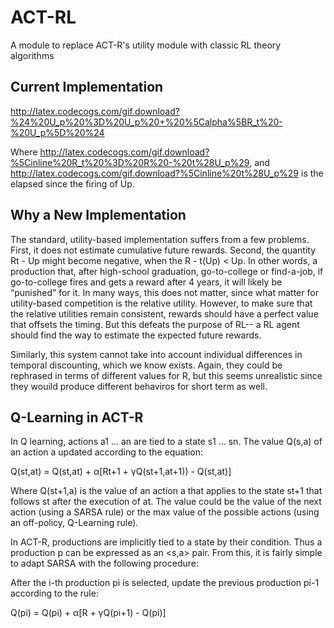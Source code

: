 # ACT-RL

A module to replace ACT-R's utility module with classic RL theory algorithms

## Current Implementation


http://latex.codecogs.com/gif.download?%24%20U_p%20%3D%20U_p%20+%20%5Calpha%5BR_t%20-%20U_p%5D%20%24

Where http://latex.codecogs.com/gif.download?%5Cinline%20R_t%20%3D%20R%20-%20t%28U_p%29, and http://latex.codecogs.com/gif.download?%5Cinline%20t%28U_p%29 is the elapsed since the firing of Up. 

## Why a New Implementation

The standard, utility-based implementation suffers from a few problems. First, it does not estimate cumulative future rewards. Second, the quantity Rt - Up might become negative, when the R - t(Up) < Up. In other words, a production that, after high-school graduation, go-to-college or find-a-job, if go-to-college fires and gets a reward after 4 years, it will likely be “punished” for it. In many ways, this does not matter, since what matter for utility-based competition is the relative utility. However, to make sure that the relative utilities remain consistent, rewards should have a perfect value that offsets the timing. But this defeats the purpose of RL-- a RL agent should find the way to estimate the expected future rewards.

Similarly, this system cannot take into account individual differences in temporal discounting, which we know exists. Again, they could be rephrased in terms of different values for R, but this seems unrealistic since they wouild produce different behaviros for short term as well.

## Q-Learning in ACT-R

In Q learning, actions a1 … an  are tied to a state s1 … sn. The value Q(s,a) of an action a updated according to the equation:

Q(st,at) = Q(st,at) + α[Rt+1 + γQ(st+1,at+1)) - Q(st,at)]

Where Q(st+1,a) is the value of an action a that applies to the state st+1 that follows st after the execution of at. The value could be the value of the next action (using a SARSA rule) or the max value of the possible actions (using an off-policy, Q-Learning rule). 

In ACT-R, productions are implicitly tied to a state by their condition. Thus a production p can be expressed as an <s,a> pair. From this, it is fairly simple to adapt SARSA with the following procedure:

After the i-th production pi  is selected, update the previous production pi-1 according to the rule:

Q(pi) = Q(pi) + α[R + γQ(pi+1) - Q(pi)]

